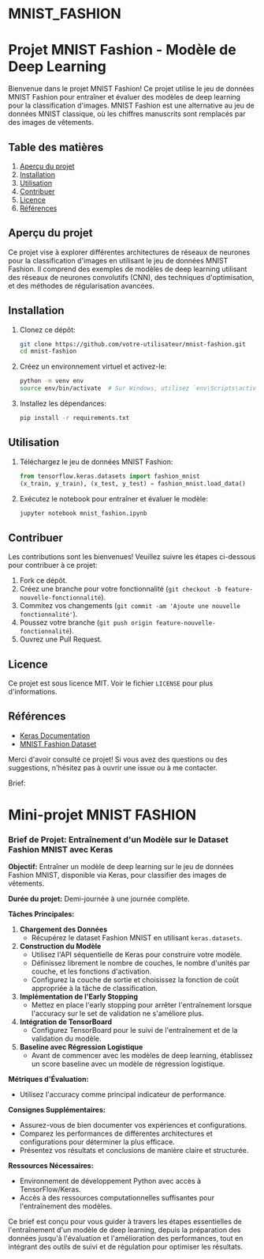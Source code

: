 # MNIST_FASHION

# Projet MNIST Fashion - Modèle de Deep Learning

Bienvenue dans le projet MNIST Fashion! Ce projet utilise le jeu de données MNIST Fashion pour entraîner et évaluer des modèles de deep learning pour la classification d'images. MNIST Fashion est une alternative au jeu de données MNIST classique, où les chiffres manuscrits sont remplacés par des images de vêtements.

## Table des matières

1. [Aperçu du projet](#aperçu-du-projet)
2. [Installation](#installation)
3. [Utilisation](#utilisation)
4. [Contribuer](#contribuer)
5. [Licence](#licence)
6. [Références](#références)

## Aperçu du projet

Ce projet vise à explorer différentes architectures de réseaux de neurones pour la classification d'images en utilisant le jeu de données MNIST Fashion. Il comprend des exemples de modèles de deep learning utilisant des réseaux de neurones convolutifs (CNN), des techniques d'optimisation, et des méthodes de régularisation avancées.

## Installation

1. Clonez ce dépôt:
    ```bash
    git clone https://github.com/votre-utilisateur/mnist-fashion.git
    cd mnist-fashion
    ```

2. Créez un environnement virtuel et activez-le:
    ```bash
    python -m venv env
    source env/bin/activate  # Sur Windows, utilisez `env\Scripts\activate`
    ```

3. Installez les dépendances:
    ```bash
    pip install -r requirements.txt
    ```

## Utilisation

1. Téléchargez le jeu de données MNIST Fashion:
    ```python
    from tensorflow.keras.datasets import fashion_mnist
    (x_train, y_train), (x_test, y_test) = fashion_mnist.load_data()
    ```

2. Exécutez le notebook pour entraîner et évaluer le modèle:
    ```bash
    jupyter notebook mnist_fashion.ipynb
    ```

## Contribuer

Les contributions sont les bienvenues! Veuillez suivre les étapes ci-dessous pour contribuer à ce projet:

1. Fork ce dépôt.
2. Créez une branche pour votre fonctionnalité (`git checkout -b feature-nouvelle-fonctionnalité`).
3. Commitez vos changements (`git commit -am 'Ajoute une nouvelle fonctionnalité'`).
4. Poussez votre branche (`git push origin feature-nouvelle-fonctionnalité`).
5. Ouvrez une Pull Request.

## Licence

Ce projet est sous licence MIT. Voir le fichier `LICENSE` pour plus d'informations.

## Références

- [Keras Documentation](https://keras.io/)
- [MNIST Fashion Dataset](https://github.com/zalandoresearch/fashion-mnist)

Merci d'avoir consulté ce projet! Si vous avez des questions ou des suggestions, n'hésitez pas à ouvrir une issue ou à me contacter.


Brief:

# Mini-projet MNIST FASHION

### Brief de Projet: Entraînement d'un Modèle sur le Dataset Fashion MNIST avec Keras

**Objectif:**
Entraîner un modèle de deep learning sur le jeu de données Fashion MNIST, disponible via Keras, pour classifier des images de vêtements.

**Durée du projet:**
Demi-journée à une journée complète.

**Tâches Principales:**

1. **Chargement des Données**
    - Récupérez le dataset Fashion MNIST en utilisant `keras.datasets`.
2. **Construction du Modèle**
    - Utilisez l'API séquentielle de Keras pour construire votre modèle.
    - Définissez librement le nombre de couches, le nombre d'unités par couche, et les fonctions d'activation.
    - Configurez la couche de sortie et choisissez la fonction de coût appropriée à la tâche de classification.
3. **Implémentation de l'Early Stopping**
    - Mettez en place l'early stopping pour arrêter l'entraînement lorsque l'accuracy sur le set de validation ne s'améliore plus.
4. **Intégration de TensorBoard**
    - Configurez TensorBoard pour le suivi de l'entraînement et de la validation du modèle.
5. **Baseline avec Régression Logistique**
    - Avant de commencer avec les modèles de deep learning, établissez un score baseline avec un modèle de régression logistique.

**Métriques d'Évaluation:**

- Utilisez l'accuracy comme principal indicateur de performance.

**Consignes Supplémentaires:**

- Assurez-vous de bien documenter vos expériences et configurations.
- Comparez les performances de différentes architectures et configurations pour déterminer la plus efficace.
- Présentez vos résultats et conclusions de manière claire et structurée.

**Ressources Nécessaires:**

- Environnement de développement Python avec accès à TensorFlow/Keras.
- Accès à des ressources computationnelles suffisantes pour l'entraînement des modèles.

Ce brief est conçu pour vous guider à travers les étapes essentielles de l'entraînement d'un modèle de deep learning, depuis la préparation des données jusqu'à l'évaluation et l'amélioration des performances, tout en intégrant des outils de suivi et de régulation pour optimiser les résultats.
